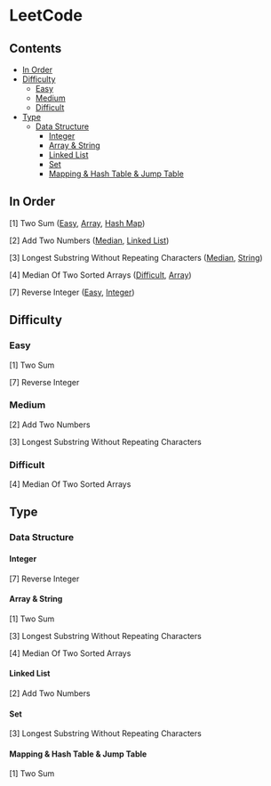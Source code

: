 # LeetCode

## Contents

- [In Order](#in-order)
- [Difficulty](#difficulty)
    - [Easy](#easy)
    - [Medium](#medium)
    - [Difficult](#difficult)
- [Type](#type)
    - [Data Structure](#data-structure)
        - [Integer](#integer)
        - [Array & String](#array--string)
        - [Linked List](#linked-list)
        - [Set](#set)
        - [Mapping & Hash Table & Jump Table](#mapping--hash-table--jump-table)
 
## In Order
[1] Two Sum ([Easy](#easy), [Array](#array), [Hash Map](#hash-map))

[2] Add Two Numbers ([Median](#medium), [Linked List](#linked-list))

[3] Longest Substring Without Repeating Characters ([Median](#medium), [String](#string))

[4] Median Of Two Sorted Arrays ([Difficult](#difficult), [Array](#array))

[7] Reverse Integer ([Easy](#easy), [Integer](#integer))

## Difficulty
### Easy
[1] Two Sum

[7] Reverse Integer

### Medium
[2] Add Two Numbers

[3] Longest Substring Without Repeating Characters

### Difficult

[4] Median Of Two Sorted Arrays

## Type

### Data Structure

#### Integer

[7] Reverse Integer

#### Array & String

[1] Two Sum

[3] Longest Substring Without Repeating Characters

[4] Median Of Two Sorted Arrays


#### Linked List

[2] Add Two Numbers

#### Set
[3] Longest Substring Without Repeating Characters

#### Mapping & Hash Table & Jump Table

[1] Two Sum
